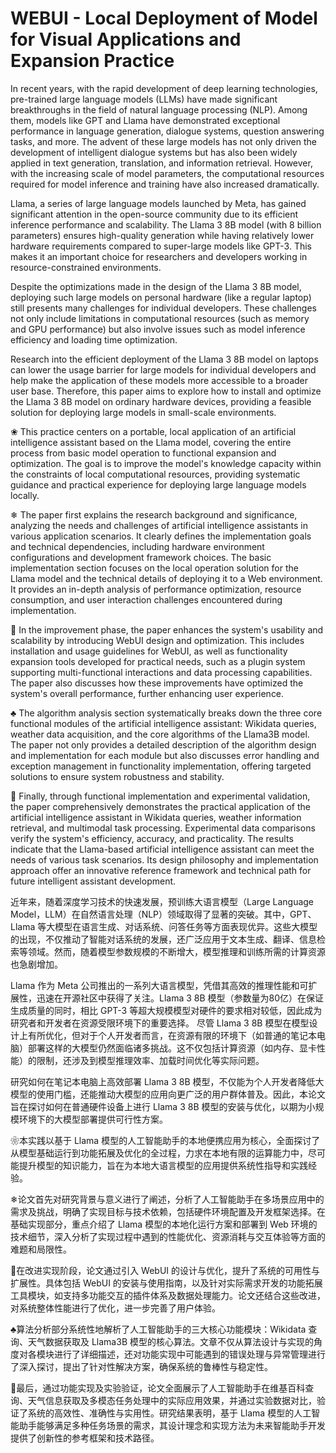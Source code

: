 # WEBUI - Local Deployment of Model for Visual Applications and Expansion Practice
In recent years, with the rapid development of deep learning technologies, pre-trained large language models (LLMs) have made significant breakthroughs in the field of natural language processing (NLP). Among them, models like GPT and Llama have demonstrated exceptional performance in language generation, dialogue systems, question answering tasks, and more. The advent of these large models has not only driven the development of intelligent dialogue systems but has also been widely applied in text generation, translation, and information retrieval. However, with the increasing scale of model parameters, the computational resources required for model inference and training have also increased dramatically.

Llama, a series of large language models launched by Meta, has gained significant attention in the open-source community due to its efficient inference performance and scalability. The Llama 3 8B model (with 8 billion parameters) ensures high-quality generation while having relatively lower hardware requirements compared to super-large models like GPT-3. This makes it an important choice for researchers and developers working in resource-constrained environments.

Despite the optimizations made in the design of the Llama 3 8B model, deploying such large models on personal hardware (like a regular laptop) still presents many challenges for individual developers. These challenges not only include limitations in computational resources (such as memory and GPU performance) but also involve issues such as model inference efficiency and loading time optimization.

Research into the efficient deployment of the Llama 3 8B model on laptops can lower the usage barrier for large models for individual developers and help make the application of these models more accessible to a broader user base. Therefore, this paper aims to explore how to install and optimize the Llama 3 8B model on ordinary hardware devices, providing a feasible solution for deploying large models in small-scale environments.

❀ This practice centers on a portable, local application of an artificial intelligence assistant based on the Llama model, covering the entire process from basic model operation to functional expansion and optimization. The goal is to improve the model's knowledge capacity within the constraints of local computational resources, providing systematic guidance and practical experience for deploying large language models locally.

❄ The paper first explains the research background and significance, analyzing the needs and challenges of artificial intelligence assistants in various application scenarios. It clearly defines the implementation goals and technical dependencies, including hardware environment configurations and development framework choices. The basic implementation section focuses on the local operation solution for the Llama model and the technical details of deploying it to a Web environment. It provides an in-depth analysis of performance optimization, resource consumption, and user interaction challenges encountered during implementation.

🌸 In the improvement phase, the paper enhances the system's usability and scalability by introducing WebUI design and optimization. This includes installation and usage guidelines for WebUI, as well as functionality expansion tools developed for practical needs, such as a plugin system supporting multi-functional interactions and data processing capabilities. The paper also discusses how these improvements have optimized the system's overall performance, further enhancing user experience.

♣ The algorithm analysis section systematically breaks down the three core functional modules of the artificial intelligence assistant: Wikidata queries, weather data acquisition, and the core algorithms of the Llama3B model. The paper not only provides a detailed description of the algorithm design and implementation for each module but also discusses error handling and exception management in functionality implementation, offering targeted solutions to ensure system robustness and stability.

🍑 Finally, through functional implementation and experimental validation, the paper comprehensively demonstrates the practical application of the artificial intelligence assistant in Wikidata queries, weather information retrieval, and multimodal task processing. Experimental data comparisons verify the system's efficiency, accuracy, and practicality. The results indicate that the Llama-based artificial intelligence assistant can meet the needs of various task scenarios. Its design philosophy and implementation approach offer an innovative reference framework and technical path for future intelligent assistant development.

  近年来，随着深度学习技术的快速发展，预训练大语言模型（Large Language Model，LLM）在自然语言处理（NLP）领域取得了显著的突破。其中，GPT、Llama 等大模型在语言生成、对话系统、问答任务等方面表现优异。这些大模型的出现，不仅推动了智能对话系统的发展，还广泛应用于文本生成、翻译、信息检索等领域。然而，随着模型参数规模的不断增大，模型推理和训练所需的计算资源也急剧增加。

  Llama 作为 Meta 公司推出的一系列大语言模型，凭借其高效的推理性能和可扩展性，迅速在开源社区中获得了关注。Llama 3 8B 模型（参数量为80亿）在保证生成质量的同时，相比 GPT-3 等超大规模模型对硬件的要求相对较低，因此成为研究者和开发者在资源受限环境下的重要选择。
尽管 Llama 3 8B 模型在模型设计上有所优化，但对于个人开发者而言，在资源有限的环境下（如普通的笔记本电脑）部署这样的大模型仍然面临诸多挑战。这不仅包括计算资源（如内存、显卡性能）的限制，还涉及到模型推理效率、加载时间优化等实际问题。

  研究如何在笔记本电脑上高效部署 Llama 3 8B 模型，不仅能为个人开发者降低大模型的使用门槛，还能推动大模型的应用向更广泛的用户群体普及。因此，本论文旨在探讨如何在普通硬件设备上进行 Llama 3 8B 模型的安装与优化，以期为小规模环境下的大模型部署提供可行性方案。

❀本实践以基于 Llama 模型的人工智能助手的本地便携应用为核心，全面探讨了从模型基础运行到功能拓展及优化的全过程，力求在本地有限的运算能力中，尽可能提升模型的知识能力，旨在为本地大语言模型的应用提供系统性指导和实践经验。

❄论文首先对研究背景与意义进行了阐述，分析了人工智能助手在多场景应用中的需求及挑战，明确了实现目标与技术依赖，包括硬件环境配置及开发框架选择。在基础实现部分，重点介绍了 Llama 模型的本地化运行方案和部署到 Web 环境的技术细节，深入分析了实现过程中遇到的性能优化、资源消耗与交互体验等方面的难题和局限性。

🌸在改进实现阶段，论文通过引入 WebUI 的设计与优化，提升了系统的可用性与扩展性。具体包括 WebUI 的安装与使用指南，以及针对实际需求开发的功能拓展工具模块，如支持多功能交互的插件体系及数据处理能力。论文还结合这些改进，对系统整体性能进行了优化，进一步完善了用户体验。

♣算法分析部分系统性地解析了人工智能助手的三大核心功能模块：Wikidata 查询、天气数据获取及 Llama3B 模型的核心算法。文章不仅从算法设计与实现的角度对各模块进行了详细描述，还对功能实现中可能遇到的错误处理与异常管理进行了深入探讨，提出了针对性解决方案，确保系统的鲁棒性与稳定性。

🍑最后，通过功能实现及实验验证，论文全面展示了人工智能助手在维基百科查询、天气信息获取及多模态任务处理中的实际应用效果，并通过实验数据对比，验证了系统的高效性、准确性与实用性。研究结果表明，基于 Llama 模型的人工智能助手能够满足多种任务场景的需求，其设计理念和实现方法为未来智能助手开发提供了创新性的参考框架和技术路径。
